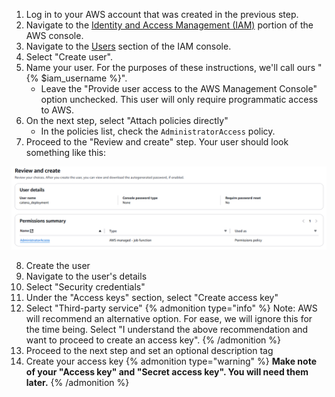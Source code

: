 1. Log in to your AWS account that was created in the previous step.
2. Navigate to the [Identity and Access Management (IAM)](https://us-east-1.console.aws.amazon.com/iam/home?region=us-east-1#/home) portion of the AWS console.
3. Navigate to the [Users](https://us-east-1.console.aws.amazon.com/iam/home?region=us-east-1#/users) section of the IAM console.
4. Select "Create user".
5. Name your user. For the purposes of these instructions, we'll call ours "{% $iam_username %}".
    - Leave the "Provide user access to the AWS Management Console" option unchecked. This user will only require programmatic access to AWS.
6. On the next step, select "Attach policies directly"
    - In the policies list, check the `AdministratorAccess` policy.
7. Proceed to the "Review and create" step. Your user should look something like this:

[ ![review and create user](/images/install-catena/review-and-create-user.png) ](/images/install-catena/review-and-create-user.png)

8. Create the user
9. Navigate to the user's details
10. Select "Security credentials"
11. Under the "Access keys" section, select "Create access key"
12. Select "Third-party service"
    {% admonition type="info" %}
    Note: AWS will recommend an alternative option. For ease, we will ignore this for the time being. Select "I understand the above recommendation and want to proceed to create an access key".
    {% /admonition %}
13. Proceed to the next step and set an optional description tag
14. Create your access key
{% admonition type="warning" %}
**Make note of your "Access key" and "Secret access key". You will need them later.**
{% /admonition %}